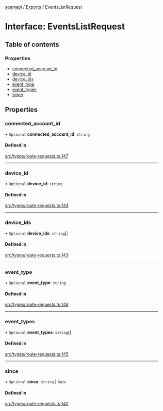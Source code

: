[seamapi](../README.md) / [Exports](../modules.md) / EventsListRequest

# Interface: EventsListRequest

## Table of contents

### Properties

- [connected\_account\_id](EventsListRequest.md#connected_account_id)
- [device\_id](EventsListRequest.md#device_id)
- [device\_ids](EventsListRequest.md#device_ids)
- [event\_type](EventsListRequest.md#event_type)
- [event\_types](EventsListRequest.md#event_types)
- [since](EventsListRequest.md#since)

## Properties

### connected\_account\_id

• `Optional` **connected\_account\_id**: `string`

#### Defined in

[src/types/route-requests.ts:147](https://github.com/seamapi/javascript/blob/main/src/types/route-requests.ts#L147)

___

### device\_id

• `Optional` **device\_id**: `string`

#### Defined in

[src/types/route-requests.ts:144](https://github.com/seamapi/javascript/blob/main/src/types/route-requests.ts#L144)

___

### device\_ids

• `Optional` **device\_ids**: `string`[]

#### Defined in

[src/types/route-requests.ts:143](https://github.com/seamapi/javascript/blob/main/src/types/route-requests.ts#L143)

___

### event\_type

• `Optional` **event\_type**: `string`

#### Defined in

[src/types/route-requests.ts:146](https://github.com/seamapi/javascript/blob/main/src/types/route-requests.ts#L146)

___

### event\_types

• `Optional` **event\_types**: `string`[]

#### Defined in

[src/types/route-requests.ts:145](https://github.com/seamapi/javascript/blob/main/src/types/route-requests.ts#L145)

___

### since

• `Optional` **since**: `string` \| `Date`

#### Defined in

[src/types/route-requests.ts:142](https://github.com/seamapi/javascript/blob/main/src/types/route-requests.ts#L142)
